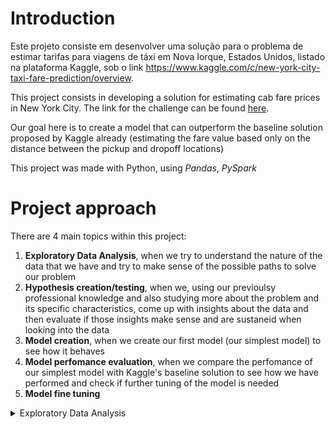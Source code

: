 # Introduction

  Este projeto consiste em desenvolver uma solução para o problema de estimar tarifas para viagens de táxi em Nova Iorque, Estados Unidos, listado na plataforma Kaggle, sob o link   https://www.kaggle.com/c/new-york-city-taxi-fare-prediction/overview.
  
  This project consists in developing a solution for estimating cab fare prices in New York City. The link for the challenge can be found [here](https://www.kaggle.com/c/new-york-city-taxi-fare-prediction/overview).
  
  Our goal here is to create a model that can outperform the baseline solution proposed by Kaggle already (estimating the fare value based only on the distance between the pickup and dropoff locations)
  
  This project was made with Python, using *Pandas*, *PySpark*

# Project approach

There are 4 main topics within this project:
1. **Exploratory Data Analysis**, when we try to understand the nature of the data that we have and try to make sense of the possible paths to solve our problem
2. **Hypothesis creation/testing**, when we, using our previoulsy professional knowledge and also studying more about the problem and its specific characteristics, come up with insights about the data and then evaluate if those insights make sense and are sustaneid when looking into the data
3. **Model creation**, when we create our first model (our simplest model) to see how it behaves
4. **Model perfomance evaluation**, when we compare the perfomance of our simplest model with Kaggle's baseline solution to see how we have performed and check if further tuning of the model is needed
5. **Model fine tuning**


<details>
<summary>Exploratory Data Analysis</summary>
  
  The first thing we notice is that the main file with our data has almost 6 GB of disk space. I'm using a notebook with 8 GB of RAM, so it's no feasible to open the whole dataset at once in memory. Para computarmos as estatísticas e visualizações necessárias em nossa EDA (Análise exploratória de dados), precisamos de uma ferramenta que possibilite trabalharmos com o nosso dataset de maneira eficiente e que não estoure a memória do notebook. Entra em cena então a biblioteca *Dask* para Python. 

  Através do *Dask*, podemos trabalhar com o nosso conjunto de dados de forma paralelizada e fazendo uso dos múltiplos processadores presentes no computador. Isso torna possível o processamento de datasets maiores do que a memória do notebook, processando-os em partes.
</details>


